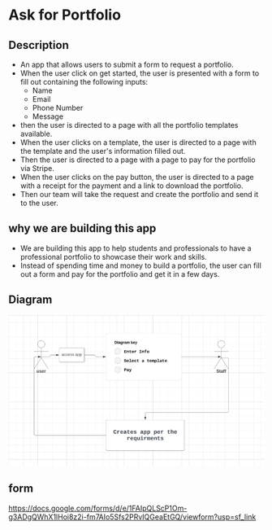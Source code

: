 # Ask for Portfolio

## Description
- An app that allows users to submit a form to request a portfolio.
- When the user click on get started, the user is presented with a form to fill out containing the following inputs:
    - Name
    - Email
    - Phone Number
    - Message
- then the user is directed to a page with all the portfolio templates available.
- When the user clicks on a template, the user is directed to a page with the template and the user's information filled out.
- Then the user is directed to a page with a page to pay for the portfolio via Stripe.
- When the user clicks on the pay button, the user is directed to a page with a receipt for the payment and a link to download the portfolio.
- Then our team will take the request and create the portfolio and send it to the user.

## why we are building this app
- We are building this app to help students and professionals to have a professional portfolio to showcase their work and skills.
- Instead of spending time and money to build a portfolio, the user can fill out a form and pay for the portfolio and get it in a few days.


## Diagram
![diagram](public/diagram.png)

## form 
https://docs.google.com/forms/d/e/1FAIpQLScP1Om-g3ADgQWhX1lHoi8z2i-fm7AIo5Sfs2PRvIQGeaEtGQ/viewform?usp=sf_link
